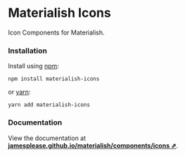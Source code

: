 # Materialish Icons

Icon Components for Materialish.

### Installation

Install using [npm](https://www.npmjs.com):

```
npm install materialish-icons
```

or [yarn](https://yarnpkg.com/):

```
yarn add materialish-icons
```

### Documentation

View the documentation at **[jamesplease.github.io/materialish/components/icons ⇗](https://jamesplease.github.io/materialish/components/icons)**.
